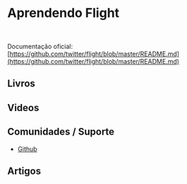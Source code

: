 # Aprendendo Flight

>

<br>

Documentação oficial: [https://github.com/twitter/flight/blob/master/README.md](https://github.com/twitter/flight/blob/master/README.md)

## Livros

## Videos

## Comunidades / Suporte
* [Github](https://github.com/twitter/flight)

## Artigos